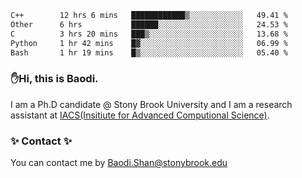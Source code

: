 <!--START_SECTION:waka-->

```txt
C++        12 hrs 6 mins   ████████████▒░░░░░░░░░░░░   49.41 %
Other      6 hrs           ██████░░░░░░░░░░░░░░░░░░░   24.53 %
C          3 hrs 20 mins   ███▒░░░░░░░░░░░░░░░░░░░░░   13.68 %
Python     1 hr 42 mins    █▓░░░░░░░░░░░░░░░░░░░░░░░   06.99 %
Bash       1 hr 19 mins    █▒░░░░░░░░░░░░░░░░░░░░░░░   05.40 %
```

<!--END_SECTION:waka-->

### ✋Hi, this is Baodi. 

I am a Ph.D candidate @ Stony Brook University and I am a research assistant at [IACS(Insitiute for Advanced Computional Science)](https://iacs.stonybrook.edu/).

### ✨ Contact ✨

You can contact me by [Baodi.Shan@stonybrook.edu](mailto:Baodi.Shan@stonybrook.edu)





<!--
[![Anurag's GitHub stats](https://github-readme-stats.vercel.app/api?username=lwshanbd&theme=jolly&show_icons=true&count_private=true&include_all_commits=true)](https://github.com/anuraghazra/github-readme-stats)
**lwshanbd/lwshanbd** is a ✨ _special_ ✨ repository because its `README.md` (this file) appears on your GitHub profile.

Here are some ideas to get you started:

- 🔭 I’m currently working on ...
- 🌱 I’m currently learning ...
- 👯 I’m looking to collaborate on ...
- 🤔 I’m looking for help with ...
- 💬 Ask me about ...
- 📫 How to reach me: ...
- 😄 Pronouns: ...
- ⚡ Fun fact: ...
-->
